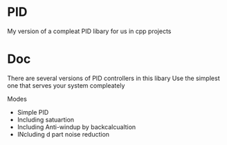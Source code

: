 # PID
My version of a compleat PID libary for us in cpp projects

# Doc

There are several versions of PID controllers in this libary
Use the simplest one that serves your system compleately

Modes
- Simple PID 
- Including satuartion
- Including Anti-windup by backcalcualtion
- INcluding d part noise reduction
